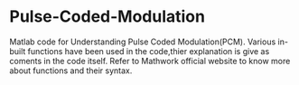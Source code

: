 # Pulse-Coded-Modulation
Matlab code for Understanding Pulse Coded Modulation(PCM).
Various in-built functions have been used in the code,thier explanation is give as coments in the code itself.
Refer to Mathwork official website to know more about functions and their syntax.
